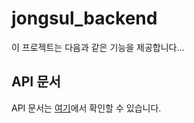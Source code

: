 # jongsul_backend

이 프로젝트는 다음과 같은 기능을 제공합니다...

## API 문서

API 문서는 [여기](https://SnowMate318.github.io/Jongsul_Backend/docs/redoc.html)에서 확인할 수 있습니다.